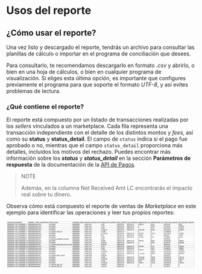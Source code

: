 # Usos del reporte

## ¿Cómo usar el reporte?

Una vez listo y descargado el reporte, tendrás un archivo para consultar las planillas de cálculo o importar en el programa de conciliación que desees.

Para consultarlo, te recomendamos descargarlo en formato *.csv* y abrirlo, o bien en una hoja de cálculos, o bien en cualquier programa de visualización. Si eliges esta última opción, es importante que configures previamente el programa para que soporte el formato *UTF-8*, y así evites problemas de lectura.

### ¿Qué contiene el reporte?

El reporte está compuesto por un listado de transacciones realizadas por los *sellers* vinculados a un marketplace. Cada fila representa una transacción independiente con el detalle de los distintos montos y *fees*, así como su **status** y **status_detail**. El campo de `status` indica si el pago fue aprobado o no, mientras que el campo `status_detail` proporciona más detalles, incluidos los motivos del rechazo. Puedes encontrar más información sobre los ***status*** y ***status_detail*** en la sección **Parámetros de respuesta** de la documentación de la [API de Pagos](https://www.mercadopago[FAKER][URL][DOMAIN]/developers/es/reference/payments/_payments/post).

> NOTE
>
> Además, en la columna Net Received Amt LC encontrarás el impacto real sobre tu dinero.

Observa cómo está compuesto el reporte de ventas de *Marketplace* en este ejemplo para identificar las operaciones y leer tus propios reportes:

![Ejemplo para identificar las operaciones y leer tus propios reportes](/images/manage-account/reports/marketplace-sales/image2.png)